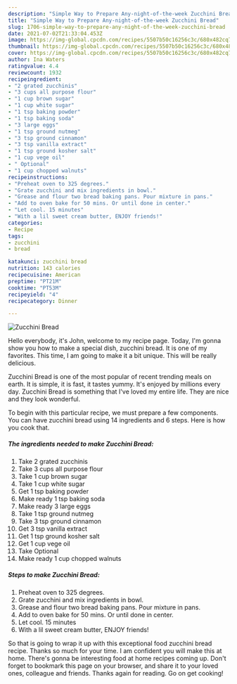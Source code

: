 ```yaml
---
description: "Simple Way to Prepare Any-night-of-the-week Zucchini Bread"
title: "Simple Way to Prepare Any-night-of-the-week Zucchini Bread"
slug: 1706-simple-way-to-prepare-any-night-of-the-week-zucchini-bread
date: 2021-07-02T21:33:04.453Z
image: https://img-global.cpcdn.com/recipes/5507b50c16256c3c/680x482cq70/zucchini-bread-recipe-main-photo.jpg
thumbnail: https://img-global.cpcdn.com/recipes/5507b50c16256c3c/680x482cq70/zucchini-bread-recipe-main-photo.jpg
cover: https://img-global.cpcdn.com/recipes/5507b50c16256c3c/680x482cq70/zucchini-bread-recipe-main-photo.jpg
author: Ina Waters
ratingvalue: 4.4
reviewcount: 1932
recipeingredient:
- "2 grated zucchinis"
- "3 cups all purpose flour"
- "1 cup brown sugar"
- "1 cup white sugar"
- "1 tsp baking powder"
- "1 tsp baking soda"
- "3 large eggs"
- "1 tsp ground nutmeg"
- "3 tsp ground cinnamon"
- "3 tsp vanilla extract"
- "1 tsp ground kosher salt"
- "1 cup vege oil"
- " Optional"
- "1 cup chopped walnuts"
recipeinstructions:
- "Preheat oven to 325 degrees."
- "Grate zucchini and mix ingredients in bowl."
- "Grease and flour two bread baking pans. Pour mixture in pans."
- "Add to oven bake for 50 mins. Or until done in center."
- "Let cool. 15 minutes"
- "With a lil sweet cream butter, ENJOY friends!"
categories:
- Recipe
tags:
- zucchini
- bread

katakunci: zucchini bread 
nutrition: 143 calories
recipecuisine: American
preptime: "PT21M"
cooktime: "PT53M"
recipeyield: "4"
recipecategory: Dinner

---
```



![Zucchini Bread](https://img-global.cpcdn.com/recipes/5507b50c16256c3c/680x482cq70/zucchini-bread-recipe-main-photo.jpg)

Hello everybody, it's John, welcome to my recipe page. Today, I'm gonna show you how to make a special dish, zucchini bread. It is one of my favorites. This time, I am going to make it a bit unique. This will be really delicious.

Zucchini Bread is one of the most popular of recent trending meals on earth. It is simple, it is fast, it tastes yummy. It's enjoyed by millions every day. Zucchini Bread is something that I've loved my entire life. They are nice and they look wonderful.




To begin with this particular recipe, we must prepare a few components. You can have zucchini bread using 14 ingredients and 6 steps. Here is how you cook that.

<!--inarticleads1-->

##### The ingredients needed to make Zucchini Bread:

1. Take 2 grated zucchinis
1. Take 3 cups all purpose flour
1. Take 1 cup brown sugar
1. Take 1 cup white sugar
1. Get 1 tsp baking powder
1. Make ready 1 tsp baking soda
1. Make ready 3 large eggs
1. Take 1 tsp ground nutmeg
1. Take 3 tsp ground cinnamon
1. Get 3 tsp vanilla extract
1. Get 1 tsp ground kosher salt
1. Get 1 cup vege oil
1. Take  Optional
1. Make ready 1 cup chopped walnuts




<!--inarticleads2-->

##### Steps to make Zucchini Bread:

1. Preheat oven to 325 degrees.
1. Grate zucchini and mix ingredients in bowl.
1. Grease and flour two bread baking pans. Pour mixture in pans.
1. Add to oven bake for 50 mins. Or until done in center.
1. Let cool. 15 minutes
1. With a lil sweet cream butter, ENJOY friends!




So that is going to wrap it up with this exceptional food zucchini bread recipe. Thanks so much for your time. I am confident you will make this at home. There's gonna be interesting food at home recipes coming up. Don't forget to bookmark this page on your browser, and share it to your loved ones, colleague and friends. Thanks again for reading. Go on get cooking!
